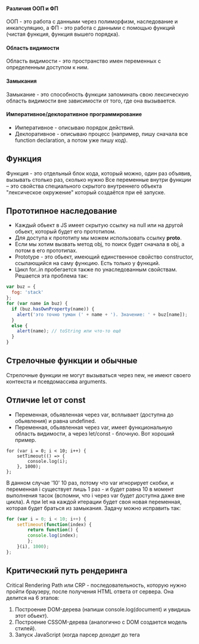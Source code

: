 #### Различия ООП и ФП
ООП - это работа с данными через полиморфизм, наследование и инкапсуляцию, а ФП - это работа с данными с помощью функций (чистая функция, функция вышего порядка). 

#### Область видимости
Область видимости - это пространство имен переменных с определенным доступом к ним.

#### Замыкания
Замыкание - это способность функции запоминать свою лексическую область видимости вне зависимости от того, где она вызывается.

#### Императивное/деклоративное программирование
* Императивное - описываю порядок действий.
* Деклоративное - описываю процесс (например, пишу сначала все function declaration, а потом уже пишу код).

## Функция 
Функция - это отдельный блок кода, который можно, один раз объявив, вызывать столько раз, сколько нужно
Все переменные внутри функции – это свойства специального скрытого внутреннего объекта "лексическое окружение" который создаётся при её запуске.

## Прототипное наследование
* Каждый обьект в JS имеет скрытую ссылку на null или на другой обьект, который будет его прототипом.
* Для доступа к прототипу мы можем использовать ссылку __proto__.
* Если мы хотим вызвать метод obj, то поиск будет сначала в obj, а потом в его прототипах.
* Prototype - это обьект, имеющий единственное свойство constructor, ссылающийся на саму функцию. Есть только у функций.
* Цикл for..in пробегается также по унаследованным свойствам. Решается эта проблема так:
```js
var buz = {
  fog: 'stack'
};
for (var name in buz) {
  if (buz.hasOwnProperty(name)) {
    alert('это точно туман (' + name + '). Значение: ' + buz[name]);
  }
  else {
    alert(name); // toString или что-то ещё
  }
}
```

## Стрелочные функции и обычные
Стрелочные функции не могут вызываться через new, не имеют своего контекста и псевдомассива arguments.

## Отличие let от const
* Переменная, обьявленная через var, всплывает (доступна до обьявления) и равна undefined.
* Переменная, обьявленная через var, имеет функциональную область видимости, а через let/const - блочную. Вот хороший пример.
```
for (var i = 0; i < 10; i++) {
    setTimeout(() => {
        console.log(i); 
    }, 1000); 
}; 
```
В данном случае '10' 10 раз, потому что var игнорирует скобки, и переменная i существует лишь 1 раз - и будет равна 10 в момент выполнения тасок (вспомни, что i через var будет доступна даже вне цикла). А при let на каждой итерации будет своя новая переменная, которая будет браться из замыкания. Задачу можно исправить так:
```js
for (var i = 0; i < 10; i++) {
    setTimeout(function(index) {
        return function() {
        console.log(index);
        };
    }(i), 1000);
};
```

## Критический путь рендеринга
Critical Rendering Path или CRP - последовательность, которую нужно пройти браузеру, после получения HTML ответа от сервера. Она делится на 6 этапов:
1. Построение DOM-дерева (напиши console.log(document) и увидишь этот обьект).
2. Построение CSSOM-дерева (аналогично с DOM создается модель стилей).
3. Запуск JavaScript (когда парсер доходит до тега <script>).
4. Создание Render-дерева (это совокупность DOM и CSSOM).
5. Генерация раскладки (размера видимой области).
6. Отрисовка.

## Promise 
```
typeof Object === "function";
typeof Function === "function";

Object.__proto__ === Object.prototype; // false
Object.__proto__ === Function.prototype; // true
Function.__proto__ === Function.prototype; // true

const o = {};
o.__proto__ = {};
o.__proto__.hasOwnProperty = null;

const p = {};
p.hasOwnProperty();

function f() {}
f.__proto__ === Function.prototype;
f.hasOwnProperty();
f.__proto__.__proto__.hasOwnProperty();
```
<!-- Примеры -->
```
const x = () => greet;
const greet = 'Hello';
x(); // 'Hello'
```

## Унарные и бинарные операторы

## Приведение типов
* '===' - сравнение без приведения типов.
* '==' - сравнение с приведением типов.
* При сравнении, если одна из переменных не строка, то оба значения приводятся к числу, иначе сравнение будет в алфавитном порядке.

## Всплытие переменных 
```js
var a = 2;
foo(); // foo 'всплывает'
function foo() {
	a = 3;
	console.log(a);	// 3, потому что обьявление a всплывает внутри foo
	var a;
}
console.log(a);	// 2
```
## Контекст вызова
This - это обьект, зависящий от контекста в котором он применяется. Он может динамически изменяться. Назначается в момент вызова.
```js
function foo() {
	console.log(this.bar);
}
var bar = "global",
  obj1 = {
    bar: "obj1",
    foo: foo
  },
  obj2 = {
	  bar: "obj2"
  };
foo(); // "global"
obj1.foo();	// "obj1"
foo.call( obj2 ); // "obj2"
new foo(); // undefined, потому что new foo() устанавливает this на абсолютно новый пустой объект и возвращает
// его, а ключа bar в нем не существует
```